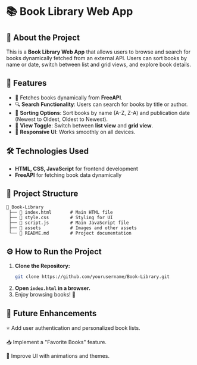# 📚 Book Library Web App

## 📖 About the Project
This is a **Book Library Web App** that allows users to browse and search for books dynamically fetched from an external API. Users can sort books by name or date, switch between list and grid views, and explore book details.

## 🚀 Features
- 📡 Fetches books dynamically from **FreeAPI**.
- 🔍 **Search Functionality**: Users can search for books by title or author.
- 📑 **Sorting Options**: Sort books by name (A-Z, Z-A) and publication date (Newest to Oldest, Oldest to Newest).
- 📑 **View Toggle**: Switch between **list view** and **grid view**.
- 🎨 **Responsive UI**: Works smoothly on all devices.

## 🛠️ Technologies Used
- **HTML, CSS, JavaScript** for frontend development
- **FreeAPI** for fetching book data dynamically

## 📂 Project Structure
```
📂 Book-Library
 ├── 📄 index.html       # Main HTML file
 ├── 📄 style.css        # Styling for UI
 ├── 📄 script.js        # Main JavaScript file
 ├── 📂 assets           # Images and other assets
 └── 📄 README.md        # Project documentation
```

## ⚙️ How to Run the Project
1. **Clone the Repository:**
   ```sh
   git clone https://github.com/yourusername/Book-Library.git
   ```
2. **Open `index.html` in a browser.**
3. Enjoy browsing books! 🎉

## 📌 Future Enhancements

⭐ Add user authentication and personalized book lists.

📥 Implement a "Favorite Books" feature.

🎨 Improve UI with animations and themes.
